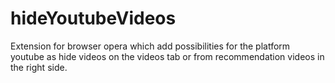 # hideYoutubeVideos
Extension for browser opera which add possibilities for the platform youtube as hide videos on the videos tab or from recommendation videos in the right side. 
